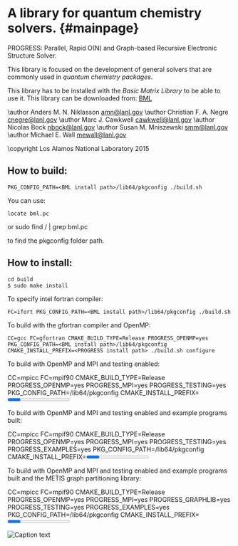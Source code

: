 A library for quantum chemistry solvers.       {#mainpage}
=======================================

PROGRESS: Parallel, Rapid O(N) and Graph-based Recursive Electronic Structure Solver.

This library is focused on the development of general solvers that are
commonly used in _quantum chemistry packages_. 

This library has to be installed with the _Basic Matrix Library_ 
to be able to use it. This library can be downloaded from: 
[BML](https://github.com/qmmd/bml)


\author Anders M. N. Niklasson <amn@lanl.gov>
\author Christian F. A. Negre <cnegre@lanl.gov>
\author Marc J. Cawkwell <cawkwell@lanl.gov>
\author Nicolas Bock <nbock@lanl.gov>
\author Susan M. Mniszewski <smm@lanl.gov>
\author Michael E. Wall <mewall@lanl.gov>

\copyright Los Alamos National Laboratory 2015


## How to build: ##

    PKG_CONFIG_PATH=<BML install path>/lib64/pkgconfig ./build.sh

You can use: 

    locate bml.pc 
or 
    sudo find / | grep bml.pc 

to find the pkgconfig folder path.

## How to install: ##

    cd build 
    $ sudo make install

To specify intel fortran compiler: 

    FC=ifort PKG_CONFIG_PATH=<BML install path>/lib64/pkgconfig ./build.sh

To build with the gfortran compiler and OpenMP:

    CC=gcc FC=gfortran CMAKE_BUILD_TYPE=Release PROGRESS_OPENMP=yes PKG_CONFIG_PATH=<BML install path>/lib64/pkgconfig CMAKE_INSTALL_PREFIX=<PROGRESS install path> ./build.sh configure

To build with OpenMP and MPI and testing enabled:

   CC=mpicc FC=mpif90 CMAKE_BUILD_TYPE=Release PROGRESS_OPENMP=yes PROGRESS_MPI=yes PROGRESS_TESTING=yes PKG_CONFIG_PATH=<BML install path>/lib64/pkgconfig CMAKE_INSTALL_PREFIX=<PROGRESS install path> ./build.sh configure

To build with OpenMP and MPI and testing enabled and example programs built:

   CC=mpicc FC=mpif90 CMAKE_BUILD_TYPE=Release PROGRESS_OPENMP=yes PROGRESS_MPI=yes PROGRESS_TESTING=yes  PROGRESS_EXAMPLES=yes PKG_CONFIG_PATH=<BML install path>/lib64/pkgconfig CMAKE_INSTALL_PREFIX=<PROGRESS install path> ./build.sh configure

To build with OpenMP and MPI and testing enabled and example programs built and the METIS graph partitioning library:

   CC=mpicc FC=mpif90 CMAKE_BUILD_TYPE=Release PROGRESS_OPENMP=yes PROGRESS_MPI=yes PROGRESS_GRAPHLIB=yes PROGRESS_TESTING=yes PROGRESS_EXAMPLES=yes PKG_CONFIG_PATH=<BML install path>/lib64/pkgconfig CMAKE_INSTALL_PREFIX=<PROGRESS install path> EXTRA_LINK_FLAGS="-L<metis directory> -lmetis" ./build.sh configure
   
![Caption text](/home/christian/progress/docs/images/image.gif "Image title")



